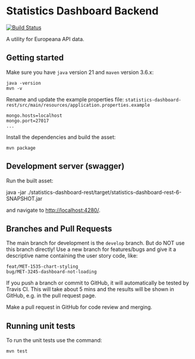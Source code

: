 # Statistics Dashboard Backend

[![Build Status](https://travis-ci.org/europeana/statistics-dashboard-backend.svg?branch=develop)](https://travis-ci.org/europeana/statistics-dashboard-backend)

A utility for Europeana API data.

## Getting started

Make sure you have `java` version 21 and `maven` version 3.6.x:

    java -version
    mvn -v

Rename and update the example properties file: `statistics-dashboard-rest/src/main/resources/application.properties.example`

    mongo.hosts=localhost
    mongo.port=27017
    ...

Install the dependencies and build the asset:

    mvn package

## Development server (swagger)

Run the built asset:

  java -jar ./statistics-dashboard-rest/target/statistics-dashboard-rest-6-SNAPSHOT.jar

and navigate to [http://localhost:4280/](http://localhost:4280/).

## Branches and Pull Requests

The main branch for development is the `develop` branch. But do NOT use this branch directly! Use a new branch for features/bugs and give it a descriptive name containing the user story code, like:

    feat/MET-1535-chart-styling
    bug/MET-3245-dashboard-not-loading

If you push a branch or commit to GitHub, it will automatically be tested by Travis CI. This will take about 5 mins and the results will be shown in GitHub, e.g. in the pull request page.

Make a pull request in GitHub for code review and merging.

## Running unit tests

To run the unit tests use the command:

    mvn test

